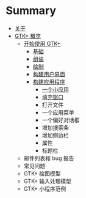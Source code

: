 # Summary

* [关于](README.md)
* [GTK+ 概览](chapter1/gtk.md)
   * [开始使用 GTK+](chapter1/gtk-getting-started.md)
       * [基础](chapter1/basics.md)
       * [组装](chapter1/packing.md)
       * [绘制](chapter1/drawing.md)
       * [构建用户界面](chapter1/building-user-interfaces.md)
       * [构建应用程序](chapter1/building-applications.md)
           * [一个小应用](chapter1/a-trivial-application.md)
           * [填充窗口](chapter1/populating-the-window.md)
           * 打开文件
           * 一个应用菜单
           * 一个偏好对话框
           * 增加搜索条
           * 增加侧边栏
           * 属性
           * 标题栏
   * 邮件列表和 bug 报告
   * 常见问题
   * GTK+ 绘图模型
   * GTK+ 输入处理模型
   * GTK+ 小程序范例

